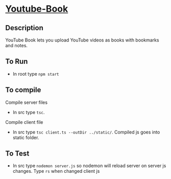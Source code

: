 # [Youtube-Book](https://cryptic-basin-95763.herokuapp.com/)

## Description
YouTube Book lets you upload YouTube videos as books with bookmarks and notes.

## To Run
* In root type `npm start`

## To compile
Compile server files
* In src type `tsc`.

Compile client file
* In src type `tsc client.ts --outDir ../static/`. Compiled js goes into static folder.

## To Test
* In src type `nodemon server.js` so nodemon will reload server on server js changes. Type `rs` when changed client js